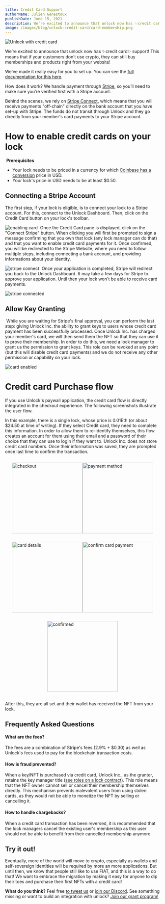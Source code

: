 ```yaml
---
title: Credit Card Support
authorName: Julien Genestoux
publishDate: June 15, 2021
description: We’re excited to announce that unlock now has ✨credit card✨ support, for all locks, on any network!
image: /images/blog/unlock-credit-card/card-membership.png
---
```


![Unlock with credit card](/images/blog/unlock-credit-card/card-membership.png)

We’re excited to announce that unlock now has ✨credit card✨ support! This means that if your customers don’t use crypto, they can still buy memberships and products right from your website!

We’ve made it really easy for you to set up. You can see the [full documentation for this here](https://unlock-protocol.com/guides/enabling-credit-cards/).

How does it work? We handle payment through [Stripe](https://stripe.com/), so you’ll need to make sure you’re verified first with a Stripe account.

Behind the scenes, we rely on [Stripe Connect](https://stripe.com/connect), which means that you will receive payments "off-chain" directly on the bank account that you have set-up with Stripe. The funds do not transit through Unlock and they go directly from your member's card payments to your Stripe account.

# How to enable credit cards on your lock

‌
**Prerequisites**
‌

- Your lock needs to be priced in a currency for which [Coinbase has a conversion](https://developers.coinbase.com/api/v2#exchange-rates) price in USD.
- Your lock's price in USD needs to be at least $0.50.
  ‌

## Connecting a Stripe Account

The first step, if your lock is eligible, is to connect your lock to a Stripe account. For this, connect to the Unlock Dashboard. Then, click on the Credit Card button on your lock's toolbar.

![enabling card](/images/blog/unlock-credit-card/enabling-card-payment.png)
‌
Once the Credit Card pane is displayed, click on the "Connect Stripe" button. When clicking you will first be prompted to sign a message confirming that you own that lock (any lock manager can do that) and that you want to enable credit card payments for it. Once confirmed, you will be redirected to the Stripe Website, where you need to follow multiple steps, including connecting a bank account, and providing informations about your identity.

![stripe connect](/images/blog/unlock-credit-card/stripe-connect.png)
‌
Once your application is completed, Stripe will redirect you back to the Unlock Dashboard. It may take a few days for Stripe to approve your application. Until then your lock won't be able to receive card payments.

![stripe connected](/images/blog/unlock-credit-card/stripe-connected.png)
‌

## Allow Key Granting

‌
While you are waiting for Stripe's final approval, you can perform the last step: giving Unlock Inc. the ability to grant keys to users whose credit card payment has been successfully processed. Once Unlock Inc. has charged your member's card, we will then send them the NFT so that they can use it to prove their membership. In order to do this, we need a lock manager to grant us the permission to grant keys. This role can be revoked at any point (but this will disable credit card payments) and we do not receive any other permission or capability on your lock.

![card enabled](/images/blog/unlock-credit-card/card-enabled.png)
‌

# Credit card Purchase flow

If you use Unlock's paywall application, the credit card flow is directly integrated in the checkout experience. The following screenshots illustrate the user flow.

In this example, there is a single lock, whose price is 0.01Eth (or about $24.50 at time of writing). If they select Credit card, they need to complete this information. In order to allow them to re-identify themselves, this flow creates an account for them using their email and a password of their choice that they can use to login if they want to. Unlock Inc. does not store credit card numbers. Once their information was saved, they are prompted once last time to confirm the transaction.

<div style="display: flex; flex-wrap: wrap; justify-content: center;">
<p><img src="/images/blog/unlock-credit-card/checkout.png" alt="checkout" width="230" height="auto"></p>

<p><img src="/images/blog/unlock-credit-card/payment-method.png" alt="payment method" width="230" height="auto"></p>

<p><img src="/images/blog/unlock-credit-card/card-details.png" alt="card details" width="230" height="auto"></p>

<p><img src="/images/blog/unlock-credit-card/confirm-payment.png" alt="confirm card payment" width="230" height="auto"></p>

<p><img src="/images/blog/unlock-credit-card/confirmed.png" alt="confirmed" width="230" height="auto">&zwnj;</p>

</div>

After this, they are all set and their wallet has received the NFT from your lock.

## Frequently Asked Questions

#### What are the fees?

‌The fees are a combination of Stripe's fees (2.9% + $0.30) as well as Unlock's fees used to pay for the blockchain transaction costs.

#### How is fraud prevented?

When a key/NFT is purchased via credit card, Unlock Inc., as the granter, retains the key manager title ([see roles on a lock contract](https://docs.unlock-protocol.com/developers/smart-contracts/lock-api/access-control)). This role means that the NFT owner cannot sell or cancel their membership themselves directly. This mechanism prevents malevolent users from using stolen cards, as they would not be able to monetize the NFT by selling or cancelling it.
‌

#### How to handle chargebacks?

When a credit card transaction has been reversed, it is recommended that the lock managers cancel the existing user's membership as this user should not be able to benefit from their cancelled membership anymore.

## Try it out!

Eventually, more of the world will move to crypto, especially as wallets and self-sovereign identities will be required by more an more applications. But until then, we know that people still like to use FIAT, and this is a way to do that! We want to embrace the migration by making it easy for anyone to dip their toes and purchase their first NFTs with a credit card!

**What do you think?** Feel free [to tweet us](https://twitter.com/unlockProtocol) or [join our Discord](https://discord.com/invite/Ah6ZEJyTDp). See something missing or want to build an integration with unlock? [Join our grant program!](/blog/token-grant-program)
